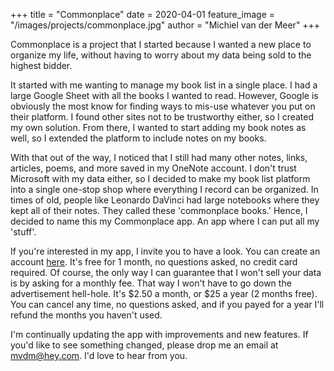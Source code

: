 +++
title = "Commonplace"
date = 2020-04-01
feature_image = "/images/projects/commonplace.jpg"
author = "Michiel van der Meer"
+++

Commonplace is a project that I started because I wanted a new place to organize my life, without having to worry about my data being sold to the highest bidder.

It started with me wanting to manage my book list in a single place. I had a large Google Sheet with all the books I wanted to read. However, Google is obviously the most know for finding ways to mis-use whatever you put on their platform. I found other sites not to be trustworthy either, so I created my own solution. From there, I wanted to start adding my book notes as well, so I extended the platform to include notes on my books.

With that out of the way, I noticed that I still had many other notes, links, articles, poems, and more saved in my OneNote account. I don't trust Microsoft with my data either, so I decided to make my book list platform into a single one-stop shop where everything I record can be organized. In times of old, people like Leonardo DaVinci had large notebooks where they kept all of their notes. They called these 'commonplace books.' Hence, I decided to name this my Commonplace app. An app where I can put all my 'stuff'.

If you're interested in my app, I invite you to have a look. You can create an account [here](https://commonplace.mvdm.io). It's free for 1 month, no questions asked, no credit card required. Of course, the only way I can guarantee that I won't sell your data is by asking for a monthly fee. That way I won't have to go down the advertisement hell-hole. It's $2.50 a month, or $25 a year (2 months free). You can cancel any time, no questions asked, and if you payed for a year I'll refund the months you haven't used.

I'm continually updating the app with improvements and new features. If you'd like to see something changed, please drop me an email at [mvdm@hey.com](mailto:mvdm@hey.com). I'd love to hear from you.